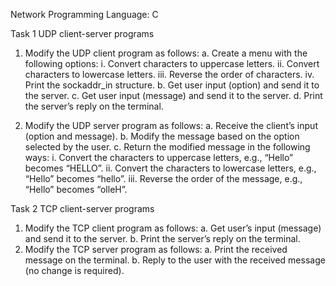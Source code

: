 Network Programming
Language: C

Task 1 UDP client-server programs
1.	Modify the UDP client program as follows:
a.	Create a menu with the following options:
    i.	Convert characters to uppercase letters.
    ii.	Convert characters to lowercase letters.
    iii.	Reverse the order of characters.
    iv.	Print the sockaddr_in structure.
  b.	Get user input (option) and send it to the server.
  c.	Get user input (message) and send it to the server.
  d.	Print the server’s reply on the terminal.

2.	Modify the UDP server program as follows:
  a.	Receive the client’s input (option and message).
  b.	Modify the message based on the option selected by the user.
  c.	Return the modified message in the following ways:
    i.	Convert the characters to uppercase letters, e.g., “Hello” becomes “HELLO”.
    ii.	Convert the characters to lowercase letters, e.g., “Hello” becomes “hello”.
    iii.	Reverse the order of the message, e.g., “Hello” becomes “olleH”.

Task 2 TCP client-server programs
1.	Modify the TCP client program as follows:
  a.	Get user’s input (message) and send it to the server.
  b.	Print the server’s reply on the terminal.
2.	Modify the TCP server program as follows:
  a.	Print the received message on the terminal.
  b.	Reply to the user with the received message (no change is required).
